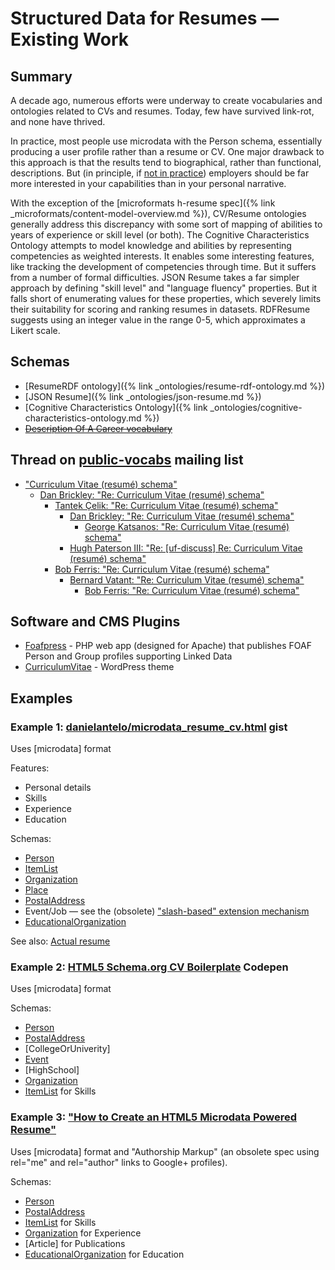 ---
---
# Structured Data for Resumes &mdash; Existing Work

## Summary

A decade ago, numerous efforts were underway to create vocabularies and ontologies related to CVs and resumes. Today, few have survived link-rot, and none have thrived.

In practice, most people use microdata with the Person schema, essentially producing a user profile rather than a resume or CV. One major drawback to this approach is that the results tend to biographical, rather than functional, descriptions. But (in principle, if [not in practice](http://web.archive.org/web/20111101093707/http://mkapor.posterous.com/beyond-arrington-and-cnn-lets-look-at-the-rea)) employers should be far more interested in your capabilities than in your personal narrative.

With the exception of the [microformats h-resume spec]({% link _microformats/content-model-overview.md %}), CV/Resume ontologies generally address this discrepancy with some sort of mapping of abilities to years of experience or skill level (or both). The Cognitive Characteristics Ontology attempts to model knowledge and abilities by representing competencies as weighted interests. It enables some interesting features, like tracking the development of competencies through time. But it suffers from a number of formal difficulties. JSON Resume takes a far simpler approach by defining "skill level" and "language fluency" properties. But it falls short of enumerating values for these properties, which severely limits their suitability for scoring and ranking resumes in datasets. RDFResume suggests using an integer value in the range 0-5, which approximates a Likert scale.

## Schemas

- [ResumeRDF ontology]({% link _ontologies/resume-rdf-ontology.md %})
- [JSON Resume]({% link _ontologies/json-resume.md %})
- [Cognitive Characteristics Ontology]({% link _ontologies/cognitive-characteristics-ontology.md %})
- ~~[Description Of A Career vocabulary](https://www.w3.org/wiki/DescriptionOfACareerVocabulary)~~

## Thread on [public-vocabs](https://lists.w3.org/Archives/Public/public-vocabs/) mailing list

- ["Curriculum Vitae (resumé) schema"](https://lists.w3.org/Archives/Public/public-vocabs/2011Oct/0003.html)
  - [Dan Brickley: "Re: Curriculum Vitae (resumé) schema"](https://lists.w3.org/Archives/Public/public-vocabs/2011Oct/0004.html)
    - [Tantek Çelik: "Re: Curriculum Vitae (resumé) schema"](https://lists.w3.org/Archives/Public/public-vocabs/2011Oct/0005.html)
      - [Dan Brickley: "Re: Curriculum Vitae (resumé) schema"](https://lists.w3.org/Archives/Public/public-vocabs/2011Oct/0006.html)
        - [George Katsanos: "Re: Curriculum Vitae (resumé) schema"](https://lists.w3.org/Archives/Public/public-vocabs/2011Oct/0011.html)
      - [Hugh Paterson III: "Re: [uf-discuss] Re: Curriculum Vitae (resumé) schema"](https://lists.w3.org/Archives/Public/public-vocabs/2011Oct/0007.html)
    - [Bob Ferris: "Re: Curriculum Vitae (resumé) schema"](https://lists.w3.org/Archives/Public/public-vocabs/2011Oct/0008.html)
      - [Bernard Vatant: "Re: Curriculum Vitae (resumé) schema"](https://lists.w3.org/Archives/Public/public-vocabs/2011Oct/0009.html)
        - [Bob Ferris: "Re: Curriculum Vitae (resumé) schema"](https://lists.w3.org/Archives/Public/public-vocabs/2011Oct/0010.html)

## Software and CMS Plugins

- [Foafpress](http://foafpress.org/) - PHP web app (designed for Apache) that publishes FOAF Person and Group profiles supporting Linked Data
- [CurriculumVitae](https://asphaltthemes.com/curriculumvitae/) - WordPress theme

## Examples

### Example 1: [danielantelo/microdata_resume_cv.html](https://gist.github.com/danielantelo/218015d40f346b964aac) gist

Uses [microdata] format

Features:

- Personal details
- Skills
- Experience
- Education

Schemas:

- [Person]
- [ItemList]
- [Organization]
- [Place]
- [PostalAddress]
- Event/Job &mdash; see the (obsolete) ["slash-based" extension mechanism](https://www.schema.org/docs/old_extension.html)
- [EducationalOrganization](http://schema.org/EducationalOrganization)

See also: [Actual resume](http://danielantelo.github.io/personal-website/)

### Example 2: [HTML5 Schema.org CV Boilerplate](https://codepen.io/tarranjones/pen/Bpgqvj) Codepen

Uses [microdata] format

Schemas:

- [Person]
- [PostalAddress]
- [CollegeOrUniverity]
- [Event]
- [HighSchool]
- [Organization]
- [ItemList] for Skills

### Example 3: ["How to Create an HTML5 Microdata Powered Resume"](https://code.tutsplus.com/tutorials/how-to-create-an-html5-microdata-powered-resume--net-22046)

Uses [microdata] format and "Authorship Markup" (an obsolete spec using rel="me" and rel="author" links to Google+ profiles).

Schemas:

- [Person]
- [PostalAddress]
- [ItemList] for Skills
- [Organization] for Experience
- [Article] for Publications
- [EducationalOrganization] for Education

[Person]: http://schema.org/Person
[ItemList]: http://schema.org/ItemList
[Organization]: http://schema.org/Organization
[Place]: http://schema.org/Place
[PostalAddress]: http://schema.org/PostalAddress
[Event]: http://schema.org/Event/Job
[EducationalOrganization]: http://schema.org/EducationalOrganization
